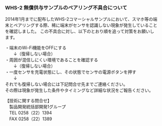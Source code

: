 ### WHS-2 無償供与サンプルのペアリング不具合について

2014年1月までに配布したWHS-2コマーシャルサンプルにおいて、スマホ等の端末とペアリングする際、稀に端末がセンサを認識しない現象が発生していることを確認しました。
この不具合に対し、以下のとおり順を追って対策をお願いします。


・端末のWi-Fi機能をOFFにする  
　　↓（復帰しない場合）  
・周囲が混信しにくい環境であることを確認する  
　　↓（復帰しない場合）  
・一度センサを充電状態にし、その状態でセンサの電源ボタンを押す  
　　↓  
それでも復帰しない場合には下記問合せ先までご連絡ください。  
その際は現象が発生した条件やタイミングなど詳細な状況をご報告ください。  

【技術に関する問合せ】  
　製品開発統括部開発1グループ   
　TEL 0258（22）1394  
　FAX 0258（22）1389  
